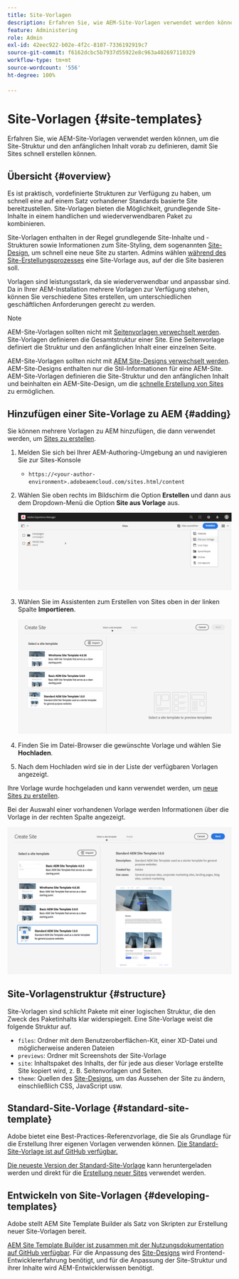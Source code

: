 ```yaml
---
title: Site-Vorlagen
description: Erfahren Sie, wie AEM-Site-Vorlagen verwendet werden können, um die Site-Struktur und den anfänglichen Inhalt vorab zu definieren, damit Sie Sites schnell erstellen können.
feature: Administering
role: Admin
exl-id: 42eec922-b02e-4f2c-8107-7336192919c7
source-git-commit: f6162dcbc5b7937d55922e8c963a402697110329
workflow-type: tm+mt
source-wordcount: '556'
ht-degree: 100%

---
```


# Site-Vorlagen {#site-templates}

Erfahren Sie, wie AEM-Site-Vorlagen verwendet werden können, um die Site-Struktur und den anfänglichen Inhalt vorab zu definieren, damit Sie Sites schnell erstellen können.

## Übersicht {#overview}

Es ist praktisch, vordefinierte Strukturen zur Verfügung zu haben, um schnell eine auf einem Satz vorhandener Standards basierte Site bereitzustellen. Site-Vorlagen bieten die Möglichkeit, grundlegende Site-Inhalte in einem handlichen und wiederverwendbaren Paket zu kombinieren.

Site-Vorlagen enthalten in der Regel grundlegende Site-Inhalte und -Strukturen sowie Informationen zum Site-Styling, dem sogenannten [Site-Design](site-themes.md), um schnell eine neue Site zu starten. Admins wählen [während des Site-Erstellungsprozesses](create-site.md) eine Site-Vorlage aus, auf der die Site basieren soll.

Vorlagen sind leistungsstark, da sie wiederverwendbar und anpassbar sind. Da in Ihrer AEM-Installation mehrere Vorlagen zur Verfügung stehen, können Sie verschiedene Sites erstellen, um unterschiedlichen geschäftlichen Anforderungen gerecht zu werden.

>[!NOTE]
>
>AEM-Site-Vorlagen sollten nicht mit [Seitenvorlagen verwechselt werden](/help/sites-cloud/authoring/sites-console/templates.md). Site-Vorlagen definieren die Gesamtstruktur einer Site. Eine Seitenvorlage definiert die Struktur und den anfänglichen Inhalt einer einzelnen Seite.
>
>AEM-Site-Vorlagen sollten nicht mit [AEM Site-Designs verwechselt werden](site-themes.md). AEM-Site-Designs enthalten nur die Stil-Informationen für eine AEM-Site. AEM-Site-Vorlagen definieren die Site-Struktur und den anfänglichen Inhalt und beinhalten ein AEM-Site-Design, um die [schnelle Erstellung von Sites](create-site.md) zu ermöglichen.

## Hinzufügen einer Site-Vorlage zu AEM {#adding}

Sie können mehrere Vorlagen zu AEM hinzufügen, die dann verwendet werden, um [Sites zu erstellen](create-site.md).

1. Melden Sie sich bei Ihrer AEM-Authoring-Umgebung an und navigieren Sie zur Sites-Konsole

   * `https://<your-author-environment>.adobeaemcloud.com/sites.html/content`

1. Wählen Sie oben rechts im Bildschirm die Option **Erstellen** und dann aus dem Dropdown-Menü die Option **Site aus Vorlage** aus.

   ![Erstellen einer Site aus einer Vorlage](../assets/create-site-from-template.png)

1. Wählen Sie im Assistenten zum Erstellen von Sites oben in der linken Spalte **Importieren**.

   ![Assistent zur Site-Erstellung](../assets/site-creation-wizard.png)

1. Finden Sie im Datei-Browser die gewünschte Vorlage und wählen Sie **Hochladen**.

1. Nach dem Hochladen wird sie in der Liste der verfügbaren Vorlagen angezeigt.

Ihre Vorlage wurde hochgeladen und kann verwendet werden, um [neue Sites zu erstellen](create-site.md).

Bei der Auswahl einer vorhandenen Vorlage werden Informationen über die Vorlage in der rechten Spalte angezeigt.

![Auswählen einer Vorlage](../assets/select-site-template.png)

## Site-Vorlagenstruktur {#structure}

Site-Vorlagen sind schlicht Pakete mit einer logischen Struktur, die den Zweck des Paketinhalts klar widerspiegelt. Eine Site-Vorlage weist die folgende Struktur auf.

* `files`: Ordner mit dem Benutzeroberflächen-Kit, einer XD-Datei und möglicherweise anderen Dateien
* `previews`: Ordner mit Screenshots der Site-Vorlage
* `site`: Inhaltspaket des Inhalts, der für jede aus dieser Vorlage erstellte Site kopiert wird, z. B. Seitenvorlagen und Seiten.
* `theme`: Quellen des [Site-Designs](site-themes.md), um das Aussehen der Site zu ändern, einschließlich CSS, JavaScript usw.

## Standard-Site-Vorlage {#standard-site-template}

Adobe bietet eine Best-Practices-Referenzvorlage, die Sie als Grundlage für die Erstellung Ihrer eigenen Vorlagen verwenden können. [Die Standard-Site-Vorlage ist auf GitHub verfügbar.](https://github.com/adobe/aem-site-template-standard)

[Die neueste Version der Standard-Site-Vorlage](https://github.com/adobe/aem-site-template-standard/releases) kann heruntergeladen werden und direkt für die [Erstellung neuer Sites](create-site.md) verwendet werden.

## Entwickeln von Site-Vorlagen {#developing-templates}

Adobe stellt AEM Site Template Builder als Satz von Skripten zur Erstellung neuer Site-Vorlagen bereit.

[AEM Site Template Builder ist zusammen mit der Nutzungsdokumentation auf GitHub verfügbar](https://github.com/adobe/aem-site-template-builder). Für die Anpassung des [Site-Designs](site-themes.md) wird Frontend-Entwicklererfahrung benötigt, und für die Anpassung der Site-Struktur und ihrer Inhalte wird AEM-Entwicklerwissen benötigt.
